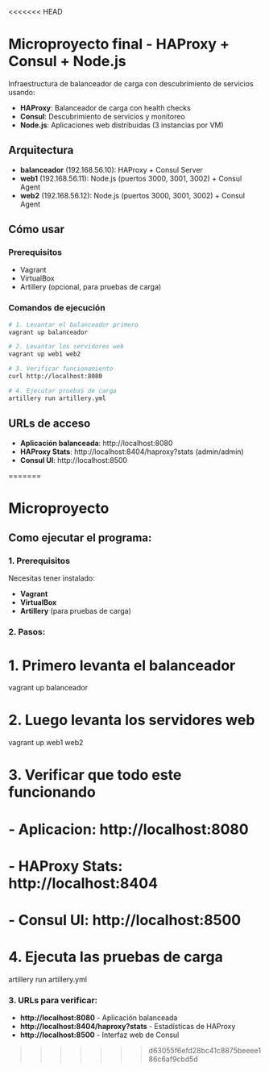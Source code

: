 <<<<<<< HEAD
# Microproyecto final - HAProxy + Consul + Node.js

Infraestructura de balanceador de carga con descubrimiento de servicios usando:
- **HAProxy**: Balanceador de carga con health checks
- **Consul**: Descubrimiento de servicios y monitoreo
- **Node.js**: Aplicaciones web distribuidas (3 instancias por VM)

## Arquitectura

- **balanceador** (192.168.56.10): HAProxy + Consul Server
- **web1** (192.168.56.11): Node.js (puertos 3000, 3001, 3002) + Consul Agent  
- **web2** (192.168.56.12): Node.js (puertos 3000, 3001, 3002) + Consul Agent

## Cómo usar

### Prerequisitos
- Vagrant
- VirtualBox 
- Artillery (opcional, para pruebas de carga)

### Comandos de ejecución
```bash
# 1. Levantar el balanceador primero
vagrant up balanceador

# 2. Levantar los servidores web
vagrant up web1 web2

# 3. Verificar funcionamiento
curl http://localhost:8080

# 4. Ejecutar pruebas de carga
artillery run artillery.yml
```

## URLs de acceso

- **Aplicación balanceada**: http://localhost:8080
- **HAProxy Stats**: http://localhost:8404/haproxy?stats (admin/admin)
- **Consul UI**: http://localhost:8500

=======
# Microproyecto
## Como ejecutar el programa:
### 1. **Prerequisitos**
Necesitas tener instalado:
- **Vagrant**
- **VirtualBox**
- **Artillery** (para pruebas de carga)

### 2. **Pasos:**

# 1. Primero levanta el balanceador
vagrant up balanceador

# 2. Luego levanta los servidores web
vagrant up web1 web2

# 3. Verificar que todo este funcionando
# - Aplicacion: http://localhost:8080
# - HAProxy Stats: http://localhost:8404  
# - Consul UI: http://localhost:8500

# 4. Ejecuta las pruebas de carga
artillery run artillery.yml
### 3. **URLs para verificar:**
- **http://localhost:8080** - Aplicación balanceada
- **http://localhost:8404/haproxy?stats** - Estadísticas de HAProxy
- **http://localhost:8500** - Interfaz web de Consul
>>>>>>> d63055f6efd28bc41c8875beeee186c6af9cbd5d

 